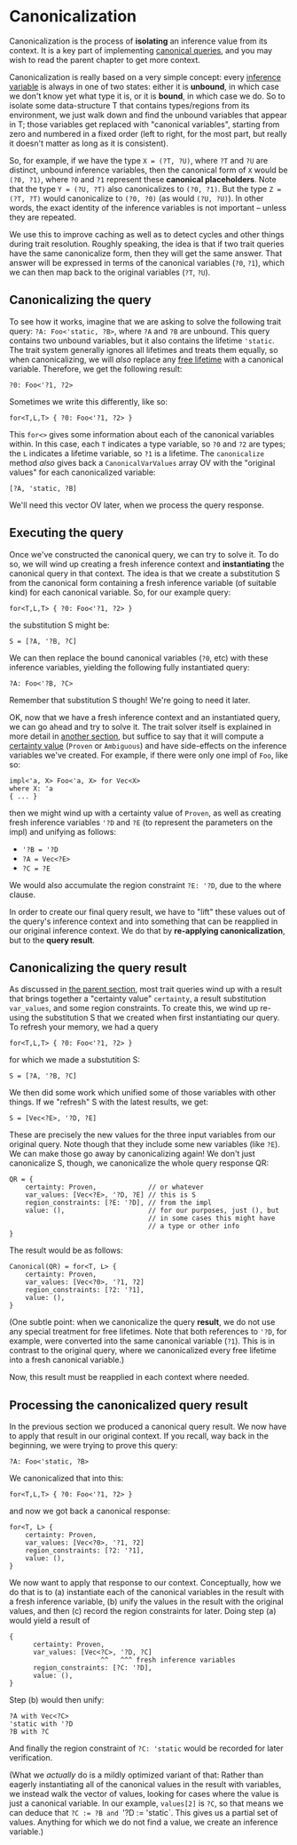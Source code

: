 # Canonicalization

Canonicalization is the process of **isolating** an inference value
from its context. It is a key part of implementing
[canonical queries][cq], and you may wish to read the parent chapter
to get more context.

Canonicalization is really based on a very simple concept: every
[inference variable](./type-inference.html#vars) is always in one of
two states: either it is **unbound**, in which case we don't know yet
what type it is, or it is **bound**, in which case we do. So to
isolate some data-structure T that contains types/regions from its
environment, we just walk down and find the unbound variables that
appear in T; those variables get replaced with "canonical variables",
starting from zero and numbered in a fixed order (left to right, for
the most part, but really it doesn't matter as long as it is
consistent).

[cq]: ./traits/canonical-queries.html

So, for example, if we have the type `X = (?T, ?U)`, where `?T` and
`?U` are distinct, unbound inference variables, then the canonical
form of `X` would be `(?0, ?1)`, where `?0` and `?1` represent these
**canonical placeholders**. Note that the type `Y = (?U, ?T)` also
canonicalizes to `(?0, ?1)`. But the type `Z = (?T, ?T)` would
canonicalize to `(?0, ?0)` (as would `(?U, ?U)`). In other words, the
exact identity of the inference variables is not important – unless
they are repeated.

We use this to improve caching as well as to detect cycles and other
things during trait resolution. Roughly speaking, the idea is that if
two trait queries have the same canonicalize form, then they will get
the same answer. That answer will be expressed in terms of the
canonical variables (`?0`, `?1`), which we can then map back to the
original variables (`?T`, `?U`).

## Canonicalizing the query

To see how it works, imagine that we are asking to solve the following
trait query: `?A: Foo<'static, ?B>`, where `?A` and `?B` are unbound.
This query contains two unbound variables, but it also contains the
lifetime `'static`. The trait system generally ignores all lifetimes
and treats them equally, so when canonicalizing, we will *also*
replace any [free lifetime](./appendix/background.html#free-vs-bound) with a
canonical variable. Therefore, we get the following result:

```text
?0: Foo<'?1, ?2>
```

Sometimes we write this differently, like so:

```text
for<T,L,T> { ?0: Foo<'?1, ?2> }
```

This `for<>` gives some information about each of the canonical
variables within.  In this case, each `T` indicates a type variable,
so `?0` and `?2` are types; the `L` indicates a lifetime variable, so
`?1` is a lifetime. The `canonicalize` method *also* gives back a
`CanonicalVarValues` array OV with the "original values" for each
canonicalized variable:

```text
[?A, 'static, ?B]
```

We'll need this vector OV later, when we process the query response.

## Executing the query

Once we've constructed the canonical query, we can try to solve it.
To do so, we will wind up creating a fresh inference context and
**instantiating** the canonical query in that context. The idea is that
we create a substitution S from the canonical form containing a fresh
inference variable (of suitable kind) for each canonical variable.
So, for our example query:

```text
for<T,L,T> { ?0: Foo<'?1, ?2> }
```

the substitution S might be:

```text
S = [?A, '?B, ?C]
```

We can then replace the bound canonical variables (`?0`, etc) with
these inference variables, yielding the following fully instantiated
query:

```text
?A: Foo<'?B, ?C>
```

Remember that substitution S though! We're going to need it later.

OK, now that we have a fresh inference context and an instantiated
query, we can go ahead and try to solve it. The trait solver itself is
explained in more detail in [another section](./traits/slg.html), but
suffice to say that it will compute a [certainty value][cqqr] (`Proven` or
`Ambiguous`) and have side-effects on the inference variables we've
created. For example, if there were only one impl of `Foo`, like so:

[cqqr]: ./traits/canonical-queries.html#query-response

```rust,ignore
impl<'a, X> Foo<'a, X> for Vec<X>
where X: 'a
{ ... }
```

then we might wind up with a certainty value of `Proven`, as well as
creating fresh inference variables `'?D` and `?E` (to represent the
parameters on the impl) and unifying as follows:

- `'?B = '?D`
- `?A = Vec<?E>`
- `?C = ?E`

We would also accumulate the region constraint `?E: '?D`, due to the
where clause.

In order to create our final query result, we have to "lift" these
values out of the query's inference context and into something that
can be reapplied in our original inference context. We do that by
**re-applying canonicalization**, but to the **query result**.

## Canonicalizing the query result

As discussed in [the parent section][cqqr], most trait queries wind up
with a result that brings together a "certainty value" `certainty`, a
result substitution `var_values`, and some region constraints. To
create this, we wind up re-using the substitution S that we created
when first instantiating our query. To refresh your memory, we had a query

```text
for<T,L,T> { ?0: Foo<'?1, ?2> }
```

for which we made a substutition S:

```text
S = [?A, '?B, ?C]
```

We then did some work which unified some of those variables with other things.
If we "refresh" S with the latest results, we get:

```text
S = [Vec<?E>, '?D, ?E]
```

These are precisely the new values for the three input variables from
our original query. Note though that they include some new variables
(like `?E`). We can make those go away by canonicalizing again! We don't
just canonicalize S, though, we canonicalize the whole query response QR:

```text
QR = {
    certainty: Proven,             // or whatever
    var_values: [Vec<?E>, '?D, ?E] // this is S
    region_constraints: [?E: '?D], // from the impl
    value: (),                     // for our purposes, just (), but
                                   // in some cases this might have
                                   // a type or other info
}
```

The result would be as follows:

```text
Canonical(QR) = for<T, L> {
    certainty: Proven,
    var_values: [Vec<?0>, '?1, ?2]
    region_constraints: [?2: '?1],
    value: (),
}
```

(One subtle point: when we canonicalize the query **result**, we do not
use any special treatment for free lifetimes. Note that both
references to `'?D`, for example, were converted into the same
canonical variable (`?1`). This is in contrast to the original query,
where we canonicalized every free lifetime into a fresh canonical
variable.)

Now, this result must be reapplied in each context where needed.

## Processing the canonicalized query result

In the previous section we produced a canonical query result. We now have
to apply that result in our original context. If you recall, way back in the
beginning, we were trying to prove this query:

```text
?A: Foo<'static, ?B>
```

We canonicalized that into this:

```text
for<T,L,T> { ?0: Foo<'?1, ?2> }
```

and now we got back a canonical response:

```text
for<T, L> {
    certainty: Proven,
    var_values: [Vec<?0>, '?1, ?2]
    region_constraints: [?2: '?1],
    value: (),
}
```

We now want to apply that response to our context. Conceptually, how
we do that is to (a) instantiate each of the canonical variables in
the result with a fresh inference variable, (b) unify the values in
the result with the original values, and then (c) record the region
constraints for later. Doing step (a) would yield a result of

```text
{
      certainty: Proven,
      var_values: [Vec<?C>, '?D, ?C]
                       ^^   ^^^ fresh inference variables
      region_constraints: [?C: '?D],
      value: (),
}
```

Step (b) would then unify:

```text
?A with Vec<?C>
'static with '?D
?B with ?C
```

And finally the region constraint of `?C: 'static` would be recorded
for later verification.

(What we *actually* do is a mildly optimized variant of that: Rather
than eagerly instantiating all of the canonical values in the result
with variables, we instead walk the vector of values, looking for
cases where the value is just a canonical variable. In our example,
`values[2]` is `?C`, so that means we can deduce that `?C := ?B and
`'?D := 'static`. This gives us a partial set of values. Anything for
which we do not find a value, we create an inference variable.)


